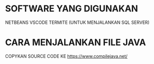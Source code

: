 # SOFTWARE YANG DIGUNAKAN
 NETBEANS
 VSCODE
 TERMITE (UNTUK MENJALANKAN SQL SERVER)

# CARA MENJALANKAN FILE JAVA
COPYKAN SOURCE CODE KE https://www.compilejava.net/
